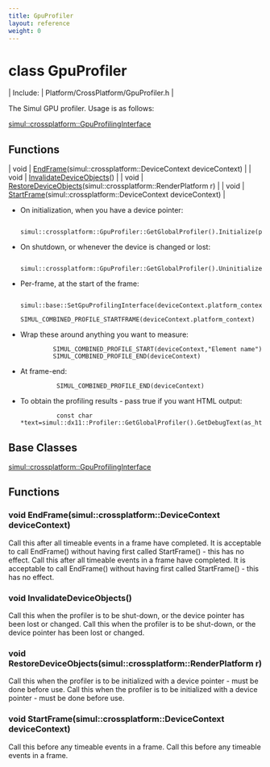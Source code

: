 ```yaml
---
title: GpuProfiler
layout: reference
weight: 0
---
```

class GpuProfiler
===

| Include: | Platform/CrossPlatform/GpuProfiler.h |

The Simul GPU profiler. Usage is as follows:<br>

[simul::crossplatform::GpuProfilingInterface](GpuProfilingInterface)

Functions
---

| void | [EndFrame](#EndFrame)(simul::crossplatform::DeviceContext deviceContext) |
| void | [InvalidateDeviceObjects](#InvalidateDeviceObjects)() |
| void | [RestoreDeviceObjects](#RestoreDeviceObjects)(simul::crossplatform::RenderPlatform r) |
| void | [StartFrame](#StartFrame)(simul::crossplatform::DeviceContext deviceContext) |

* On initialization, when you have a device pointer:

                simul::crossplatform::GpuProfiler::GetGlobalProfiler().Initialize(pd3dDevice);

* On shutdown, or whenever the device is changed or lost:

                simul::crossplatform::GpuProfiler::GetGlobalProfiler().Uninitialize();

* Per-frame, at the start of the frame:

                simul::base::SetGpuProfilingInterface(deviceContext.platform_context,&simul::crossplatform::GpuProfiler::GetGlobalProfiler());
                SIMUL_COMBINED_PROFILE_STARTFRAME(deviceContext.platform_context)

*  Wrap these around anything you want to measure:

                SIMUL_COMBINED_PROFILE_START(deviceContext,"Element name")
                SIMUL_COMBINED_PROFILE_END(deviceContext)

* At frame-end:

                SIMUL_COMBINED_PROFILE_END(deviceContext)

* To obtain the profiling results - pass true if you want HTML output:

                const char *text=simul::dx11::Profiler::GetGlobalProfiler().GetDebugText(as_html);

  


Base Classes
---
[simul::crossplatform::GpuProfilingInterface](GpuProfilingInterface)

Functions
---

### <a name="EndFrame"/>void EndFrame(simul::crossplatform::DeviceContext deviceContext)
Call this after all timeable events in a frame have completed. It is acceptable
to call EndFrame() without having first called StartFrame() - this has no effect.
Call this after all timeable events in a frame have completed. It is acceptable
to call EndFrame() without having first called StartFrame() - this has no effect.

### <a name="InvalidateDeviceObjects"/>void InvalidateDeviceObjects()
Call this when the profiler is to be shut-down, or the device pointer has been lost or changed.
Call this when the profiler is to be shut-down, or the device pointer has been lost or changed.

### <a name="RestoreDeviceObjects"/>void RestoreDeviceObjects(simul::crossplatform::RenderPlatform r)
Call this when the profiler is to be initialized with a device pointer - must be done before use.
Call this when the profiler is to be initialized with a device pointer - must be done before use.

### <a name="StartFrame"/>void StartFrame(simul::crossplatform::DeviceContext deviceContext)
Call this before any timeable events in a frame.
Call this before any timeable events in a frame.
